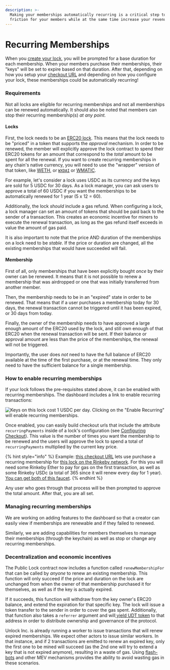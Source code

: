 ```yaml
---
description: >-
  Making your memberships automatically recurring is a critical step to reduce
  friction for your members while at the same time increase your revenues.
---
```


# Recurring Memberships

When you [create your lock](deploying-lock/), you will be prompted for a base duration for each membership. When your members purchase their memberships, their "keys" will be set to expire based on that duration. After that, depending on how you setup your [checkout URL](../developers/tools/paywall/configuring-checkout.md) and depending on how you configure your lock, these memberships could be automatically recurring!

### Requirements

Not all locks are eligible for recurring memberships and not all memberships can be renewed automatically. It should also be noted that members can stop their recurring membership(s) _at any point._

#### Locks

First, the lock needs to be an [ERC20 lock](deploying-lock/using-a-custom-currency.md). This means that the lock needs to be "priced" in a token that supports the _approval_ mechanism. In order to be renewed, the member will explicitly approve the lock contract to spend their ERC20 tokens for an amount that correspond to the _total_ amount to be spent for all the renewal. If you want to create recurring memberships in any chain's native currency, you will need to use the "wrapper" version of that token, like [WETH](https://weth.io/), or [`WXDAI`](https://www.xdaichain.com/for-developers/developer-resources/wrapped-xdai) or [WMATIC](https://polygonscan.com/token/0x0d500b1d8e8ef31e21c99d1db9a6444d3adf1270).

For example, let's consider a lock uses USDC as its currency and the keys are sold for 5 USDC for 30 days. As a lock manager, you can ask users to approve a total of 60 USDC if you want the memberships to be automatically renewed for 1 year (5 x 12 = 60).

Additionally, the lock _should_ include a gas refund. When configuring a lock, a lock manager can set an amount of tokens that should be paid back to the sender of a transaction. This creates an economic incentive for miners to execute the renewal transaction, as long as the gas refund itself exceeds in value the amount of gas paid.

It is also important to note that the price AND duration of the memberships on a lock need to be _stable_. If the price or duration are changed, all the existing memberships that would have succeeded will fail.

#### Membership

First of all, only memberships that have been explicitly bought _once_ by their owner can be renewed. It means that it is not possible to renew a membership that was airdropped or one that was initially transferred from another member.

Then, the membership needs to be in an "expired" state in order to be renewed. That means that if a user purchases a membership today for 30 days, the renewal transaction cannot be triggered until it has been expired, or 30 days from today.

Finally, the owner of the membership needs to have approved a large enough amount of the ERC20 used by the lock, and still own enough of that ERC20 when the renewal transaction will be sent. If their balance or approval amount are less than the price of the memberships, the renewal will not be triggered.&#x20;

Importantly, the user does _not_ need to have the full balance of ERC20 available at the time of the first purchase, or at the renewal time. They only need to have the sufficient balance for a single membership.

### How to enable recurring memberships

If your lock follows the pre-requisites stated above, it can be enabled with recurring memberships. The dashboard includes a link to enable recurring transactions:&#x20;

![Keys on this lock cost 1 USDC per day. Clicking on the "Enable Recurring" will enable recurring memberships.](</img/developers/recurring-membership-screen.png>)

Once enabled, you can easily build checkout urls that include the attribute `recurringPayments` inside of a lock's configuration (see [Configuring Checkout](../developers/tools/paywall/configuring-checkout.md)). This value is the number of times you want the membership to be renewed and the users will approve the lock to spend a total of `recurringPayments` multiplied by the current key price.

{% hint style="info" %}
Example: [this checkout URL](https://app.unlock-protocol.com/checkout?redirectUri=https%3A%2F%2Fapp.unlock-protocol.com%2Fdashboard\&paywallConfig=%7B%22locks%22%3A%7B%220x17172Be00C2143Ce8c4e84d19413EeBCAbb81C77%22%3A%7B%22network%22%3A4%2C%22recurringPayments%22%3A365%7D%7D%2C%22pessimistic%22%3Atrue%2C%22persistentCheckout%22%3Atrue%2C%22icon%22%3A%22https%3A%2F%2Flocksmith.unlock-protocol.com%2Flock%2F0x17172Be00C2143Ce8c4e84d19413EeBCAbb81C77%2Ficon%22%7D) lets use purchase a recurring membership for [this lock on the Rinkeby network](https://rinkeby.etherscan.io/address/0x17172Be00C2143Ce8c4e84d19413EeBCAbb81C77). For this you will need some Rinkeby Ether to pay for gas on the first transaction, as well as some Rinkeby USDc (a total of 365 since it will renew every day for 1 year). [You can get both of this faucet](https://faucet.paradigm.xyz/).&#x20;
{% endhint %}

Any user who goes through that process will be then prompted to approve the total amount. After that, you are all set.&#x20;

### Managing recurring memberships

We are working on adding features to the dashboard so that a creator can easily view if memberships are renewable and if they failed to renewed.

Similarly, we are adding capabilities for members themselves to manage their memberships (through the keychain) as well as stop or change any recurring memberships.&#x20;

### Decentralization and economic incentives

The Public Lock contract now includes a function called `renewMembershipFor` that can be called by _anyone_ to renew an existing membership. This function will only succeed if the price and duration on the lock are unchanged from when the owner of that membership purchased it for themselves, as well as if the key is actually expired.&#x20;

If it succeeds, this function will withdraw from the key owner's ERC20 balance, and extend the expiration for that specific key. The lock will issue a token transfer to the sender in order to cover the gas spent. Additionally, that function also takes a `referrer` argument and will[ yield UDT token](../governance/the-unlock-token/) to that address in order to distribute ownership and governance of the protocol.

Unlock Inc. is already running a worker to issue transactions that will renew expired memberships. We expect other actors to issue similar workers. In that instance, and if 2 transactions are emitted to renew an expired key, only the first one to be mined will succeed (as the 2nd one will try to extend a key that is not expired anymore), resulting in a waste of gas. Using [flash-bots](https://docs.flashbots.net/) and other MEV mechanisms provides the ability to avoid wasting gas in these scenarios.
